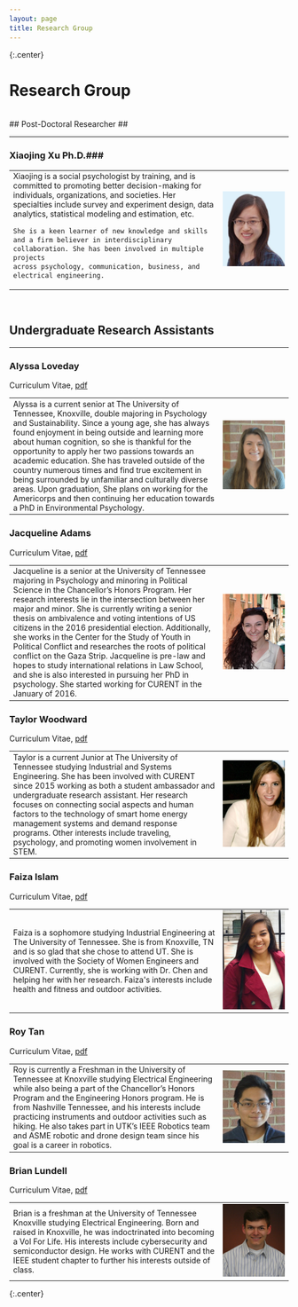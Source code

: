 ```yaml
---
layout: page
title: Research Group
---
```

{:.center}
# Research Group #
<br />
## Post-Doctoral Researcher ##
<hr>

### Xiaojing Xu Ph.D.###
<table width="100%">
<tr>
<td align="left" width="75%">
    Xiaojing is a social psychologist by training, and is committed to promoting better decision-making for individuals, organizations, and societies. 
    Her specialties include survey and experiment design, data analytics, statistical modeling and estimation, etc. 

    She is a keen learner of new knowledge and skills and a firm believer in interdisciplinary collaboration. She has been involved in multiple projects 
    across psychology, communication, business, and electrical engineering. 
</td>
<td align="right" width="25%">
    <img src="assets/img/Xiaojing.jpg" alt="Xiaojing Xu's portrait"> <!--style="width:150px;height:180px;">     -->
</td>
</tr>
</table>
<br />

## Undergraduate Research Assistants ##
<hr>

### Alyssa Loveday ###
<i class="fa fa-file-text fa-fw"></i> Curriculum Vitae, <a href= "/assets/lib/Loveday_Resume.pdf" > pdf </a><br>
<table width="100%">
<tr>
<td align="left" width="75%">
    Alyssa is a current senior at The University of Tennessee, Knoxville, double majoring in Psychology and Sustainability. 
    Since a young age, she has always found enjoyment in being outside and learning more about human cognition, so she is thankful for the opportunity 
    to apply her two passions towards an academic education. She has traveled outside of the country numerous times and find true excitement in being 
    surrounded by unfamiliar and culturally diverse areas. Upon graduation, She plans on working for the Americorps and then continuing her education towards 
    a PhD in Environmental Psychology.
</td>
<td align="right" width="25%">
    <img src="assets/img/Alyssa.jpg" alt="Alyssa Loveday's portrait"><!-- style="width:140px;height:154px;">     -->
</td>
</tr>
</table>

### Jacqueline Adams ###
<i class="fa fa-file-text fa-fw"></i> Curriculum Vitae, <a href= "/assets/lib/Adams_CV.pdf" > pdf </a><br>
<table width="100%">
<tr>
<td align="left" width="75%">
    Jacqueline is a senior at the University of Tennessee majoring in Psychology and minoring in Political Science in the Chancellor’s 
    Honors Program. Her research interests lie in the intersection between her major and minor. She is currently writing a senior thesis on ambivalence 
    and voting intentions of US citizens in the 2016 presidential election. Additionally, she works in the Center for the Study of Youth in Political 
    Conflict and researches the roots of political conflict on the Gaza Strip. Jacqueline is pre-law and hopes to study international relations in Law School, 
    and she is also interested in pursuing her PhD in psychology. She started working for CURENT in the January of 2016.
</td>
<td align="right" width="25%">
    <img src="assets/img/Jacqueline.JPG" alt="Jacqueline Adam's portrait"><!-- style="width:140px;height:171px;">     -->
</td>
</tr>
</table>

### Taylor Woodward ###
<i class="fa fa-file-text fa-fw"></i> Curriculum Vitae, <a href= "/assets/lib/Woodward_CV.pdf" > pdf </a><br>
<table width="100%">
<tr>
<td align="left" width="75%">
    Taylor is a current Junior at The University of Tennessee studying Industrial and Systems Engineering. She has been involved with CURENT since
     2015 working as both a student ambassador and undergraduate research assistant. Her research focuses on connecting social aspects and human factors to the 
     technology of smart home energy management systems and demand response programs. Other interests include traveling, psychology, and promoting women involvement 
     in STEM.
</td>
<td align="right" width="25%">
    <img src="assets/img/Woodward.jpg" alt="Taylor Woodwards's portrait"><!-- style="width:120px;height:168px;">   -->  
</td>
</tr>
</table>

### Faiza Islam ###
<i class="fa fa-file-text fa-fw"></i> Curriculum Vitae, <a href= "/assets/lib/Islam_CV.pdf" > pdf </a><br>
<table width="100%">
<tr>
<td align="left" width="75%">
    Faiza is a sophomore studying Industrial Engineering at The University of Tennessee. She is from Knoxville, TN and is so glad that she chose to attend UT. 
    She is involved with the Society of Women Engineers and CURENT. Currently, she is working with Dr. Chen and helping her with her research. Faiza's interests 
    include health and fitness and outdoor activities.
</td>
<td align="right" width="25%">
    <img src="assets/img/Islam.PNG" alt="Faiza Islam's portrait"><!-- style="width:120px;height:191px;">     -->
</td>
</tr>
</table>

### Roy Tan ###
<i class="fa fa-file-text fa-fw"></i> Curriculum Vitae, <a href= "/assets/lib/RoyTanResume.pdf" > pdf </a><br>
<table width="100%">
<tr>
<td align="left" width="75%">
   Roy is currently a Freshman in the University of Tennessee at Knoxville studying Electrical Engineering while also being a part of the Chancellor’s Honors Program 
   and the Engineering Honors program. He is from Nashville Tennessee, and his interests include practicing instruments and outdoor activities such as hiking. He also 
   takes part in UTK’s IEEE Robotics team and ASME robotic and drone design team since his goal is a career in robotics. 
</td>
<td align="right" width="25%">
    <img src="assets/img/Roy.jpg" alt="Roy Tan's portrait"><!-- style="width:140px;height:163px;">     -->
</td>
</tr>
</table>

### Brian Lundell ###
<i class="fa fa-file-text fa-fw"></i> Curriculum Vitae, <a href= "/assets/lib/Lundell_CV.pdf" > pdf </a><br>
<table width="100%">
<tr>
<td align="left" width="75%">
   Brian is a freshman at the University of Tennessee Knoxville studying Electrical Engineering. Born and raised in Knoxville, he was indoctrinated into becoming a Vol For 
   Life. His interests include cybersecurity and semiconductor design. He works with CURENT and the IEEE student chapter to further his interests outside of class.
</td>
<td align="right" width="25%">
    <img src="assets/img/Lundell.JPG" alt="Brian Lundell's portrait"><!-- style="width:140px;height:164px;">    --> 
</td>
</tr>
</table>
{:.center}